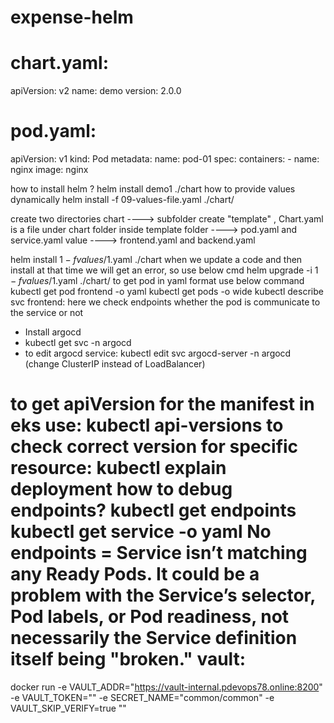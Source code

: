 # expense-helm


chart.yaml:
===========
  apiVersion: v2
  name: demo
  version: 2.0.0
  
pod.yaml:
========
apiVersion: v1
kind: Pod
metadata:
 name: pod-01
spec:
  containers:
    - name: nginx
      image: nginx


how to install helm ?
helm install demo1 ./chart
how to provide values dynamically
helm install -f 09-values-file.yaml ./chart/

create two directories 
chart ----> subfolder create "template" , Chart.yaml is a file under chart folder
inside template folder ----> pod.yaml and service.yaml
value ----> frontend.yaml and backend.yaml

helm install $1 -f values/$1.yaml ./chart
when we update a code and then install at that time we will get an error, so use below cmd
helm upgrade -i $1 -f values/$1.yaml ./chart/
to get pod in yaml format use below command
kubectl get pod frontend -o yaml
kubectl get pods -o wide
kubectl describe svc frontend: here we check endpoints whether the pod is communicate to the service or not
* Install argocd 
* kubectl get svc -n argocd
* to edit argocd service: kubectl edit svc argocd-server -n argocd   (change ClusterIP instead of LoadBalancer)

to get apiVersion for the manifest in eks use:
kubectl api-versions
to check correct version for specific resource:
kubectl explain deployment
how to debug endpoints?
kubectl get endpoints <service-name>
kubectl get service <service-name> -o yaml
No endpoints = Service isn’t matching any Ready Pods.
It could be a problem with the Service’s selector, Pod labels, or Pod readiness, not necessarily the Service definition itself being "broken."
vault:
=====
docker run -e VAULT_ADDR="https://vault-internal.pdevops78.online:8200" -e VAULT_TOKEN="" -e SECRET_NAME="common/common" -e VAULT_SKIP_VERIFY=true "<image-d>"


